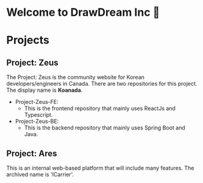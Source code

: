 # Welcome to DrawDream Inc 👋

# Projects
## Project: Zeus
The Project: Zeus is the community website for Korean developers/engineers in Canada. There are two repositories for this project. The display name is **Koanada**.
- Project-Zeus-FE:
  - This is the frontend repository that mainly uses ReactJs and Typescript.
- Project-Zeus-BE:
  - This is the backend repository that mainly uses Spring Boot and Java.
## Project: Ares
This is an internal web-based platform that will include many features. The archived name is 'ICarrier'.

<!--

**Here are some ideas to get you started:**

🙋‍♀️ A short introduction - what is your organization all about?
🌈 Contribution guidelines - how can the community get involved?
👩‍💻 Useful resources - where can the community find your docs? Is there anything else the community should know?
🍿 Fun facts - what does your team eat for breakfast?
🧙 Remember, you can do mighty things with the power of [Markdown](https://docs.github.com/github/writing-on-github/getting-started-with-writing-and-formatting-on-github/basic-writing-and-formatting-syntax)
-->
